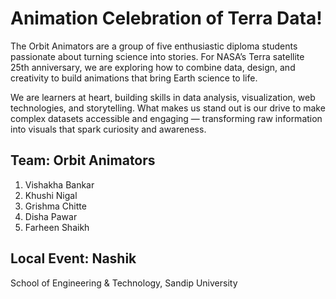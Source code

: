 # Animation Celebration of Terra Data!
The Orbit Animators are a group of five enthusiastic diploma students passionate about turning science into stories. For NASA’s Terra satellite 25th anniversary, we are exploring how to combine data, design, and creativity to build animations that bring Earth science to life.

We are learners at heart, building skills in data analysis, visualization, web technologies, and storytelling. What makes us stand out is our drive to make complex datasets accessible and engaging — transforming raw information into visuals that spark curiosity and awareness.

## Team: Orbit Animators
1. Vishakha Bankar
2. Khushi Nigal
3. Grishma Chitte
4. Disha Pawar
5. Farheen Shaikh

## Local Event: Nashik
School of Engineering & Technology, Sandip University
